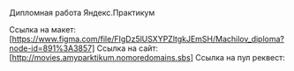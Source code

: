 Дипломная работа Яндекс.Практикум

Ссылка на макет: [https://www.figma.com/file/FIgDz5lUSXYPZltgkJEmSH/Machilov_diploma?node-id=891%3A3857]
Ссылка на сайт: [http://movies.amyparktikum.nomoredomains.sbs]
Ссылка на пул реквест:
